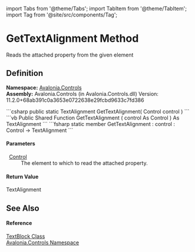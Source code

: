 import Tabs from '@theme/Tabs'; 
import TabItem from '@theme/TabItem'; 
import Tag from '@site/src/components/Tag'; 

# GetTextAlignment Method


Reads the attached property from the given element



## Definition
**Namespace:** <a href="N_Avalonia_Controls">Avalonia.Controls</a>  
**Assembly:** Avalonia.Controls (in Avalonia.Controls.dll) Version: 11.2.0+68ab391c0a3653e0722638e29fcbd9633c7fd386

<Tabs groupId="api-code-preview">
<TabItem value="csharp" label="C#">
```csharp
public static TextAlignment GetTextAlignment(
	Control control
)
```
</TabItem>
<TabItem value="vb" label="VB">
```vb
Public Shared Function GetTextAlignment ( 
	control As Control
) As TextAlignment
```
</TabItem>
<TabItem value="fsharp" label="F#">
```fsharp
static member GetTextAlignment : 
        control : Control -> TextAlignment 
```
</TabItem>
</Tabs>



#### Parameters
<dl><dt>  <a href="T_Avalonia_Controls_Control">Control</a></dt><dd>The element to which to read the attached property.</dd></dl>

#### Return Value
TextAlignment

## See Also


#### Reference
<a href="T_Avalonia_Controls_TextBlock">TextBlock Class</a>  
<a href="N_Avalonia_Controls">Avalonia.Controls Namespace</a>  
